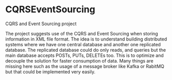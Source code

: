 # CQRSEventSourcing
CQRS and Event Sourcing project

The project suggests use of the CQRS and Event Sourcing when storing information in XML file format. The idea is to understand building distributed systems where we have one central database and another one replicated database. The replicated database could do only reads, and queries but the main database accepts POSTs, PUTs, DELETEs too. This is to optimize and decouple the solution for faster consumption of data. Many things are missing here such as the usage of a message broker like Kafka or RabitMQ but that could be implemented very easily.
